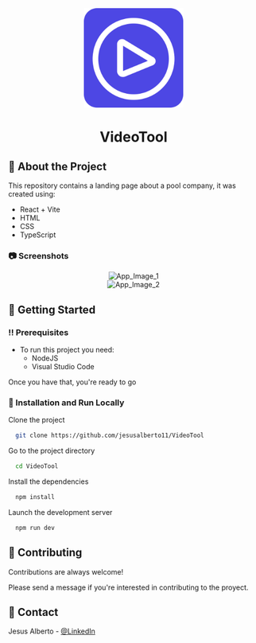 <div align="center">
<img src="https://github.com/jesusalberto11/VideoTool/blob/main/src/assets/logo.svg" alt="logo" width="200" height="auto" />
  <h1>VideoTool</h1>
</div>

## :star2: About the Project

This repository contains a landing page about a pool company, it was created using:

<ul>
<li>React + Vite</li>
<li>HTML</li>
<li>CSS</li>
<li>TypeScript</li>
</ul>

<!-- Screenshots -->

### :camera: Screenshots

<div align="center"> 
  <img src="https://github.com/jesusalberto11/PruebaTecnicaTreea/blob/main/assets/img/github-readme/section-1.png" alt="App_Image_1" title="First section" />
</div>

<div align="center"> 
  <img src="https://github.com/jesusalberto11/PruebaTecnicaTreea/blob/main/assets/img/github-readme/section-2.png" alt="App_Image_2" title="Second section"/>
</div>

<!-- Getting Started -->

## :toolbox: Getting Started

<!-- Prerequisites -->

### :bangbang: Prerequisites

- To run this project you need:
  - NodeJS
  - Visual Studio Code

Once you have that, you're ready to go

<!-- Installation and Run Locally -->

### :running: Installation and Run Locally

Clone the project

```bash
  git clone https://github.com/jesusalberto11/VideoTool
```

Go to the project directory

```bash
  cd VideoTool
```

Install the dependencies

```bash
  npm install
```

Launch the development server

```bash
  npm run dev
```

<!-- Contributing -->

## :wave: Contributing

Contributions are always welcome!

Please send a message if you're interested in contributing to the proyect.

<!-- Contact -->

## :handshake: Contact

Jesus Alberto - [@LinkedIn](https://www.linkedin.com/in/jesus-alberto-morales-rico-7092a9227/)
